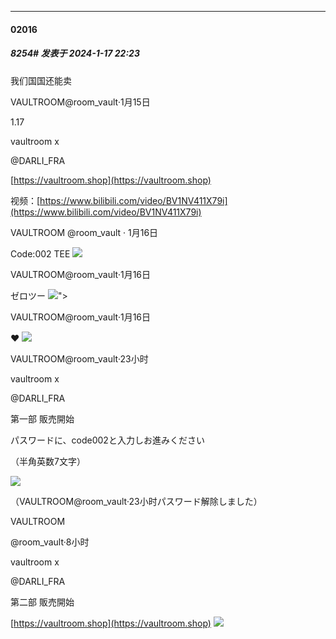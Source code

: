 
*****

####  02016  
##### 8254#       发表于 2024-1-17 22:23

我们国国还能卖

VAULTROOM@room_vault·1月15日

1.17

vaultroom x 

@DARLI_FRA

[https://vaultroom.shop](https://vaultroom.shop)

视频：[https://www.bilibili.com/video/BV1NV411X79i](https://www.bilibili.com/video/BV1NV411X79i)

VAULTROOM @room_vault · 1月16日

 Code:002 TEE
<img src="https://pic3.58cdn.com.cn/nowater/webim/big/n_v22404732bdf1e44d08888a1bcce5e3a88.jpg" referrerpolicy="no-referrer">

VAULTROOM@room_vault·1月16日

ゼロツー
<img src="https://pic2.58cdn.com.cn/nowater/webim/big/n_v2dc9fad3ed103436082920a3d94390573.jpg" referrerpolicy="no-referrer">">

VAULTROOM@room_vault·1月16日

❤️
<img src="https://pic6.58cdn.com.cn/nowater/webim/big/n_v2a3abd385bdd445bd9ffcc5482d66fddc.jpg" referrerpolicy="no-referrer">

VAULTROOM@room_vault·23小时

vaultroom x 

@DARLI_FRA

第一部 販売開始  

パスワードに、code002と入力しお進みください

（半角英数7文字）

<img src="https://pic8.58cdn.com.cn/nowater/webim/big/n_v282f6816770f14e7b81c5b9f6aff22438.jpg" referrerpolicy="no-referrer">

（VAULTROOM@room_vault·23小时パスワード解除しました）

VAULTROOM

@room_vault·8小时

vaultroom x 

@DARLI_FRA

第二部 販売開始

[https://vaultroom.shop](https://vaultroom.shop)
<img src="https://pic7.58cdn.com.cn/nowater/webim/big/n_v2057114faec9c4868babcc9e4386a19b7.jpg" referrerpolicy="no-referrer">

